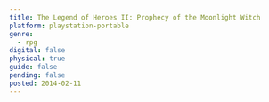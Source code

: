 ```yaml
---
title: The Legend of Heroes II: Prophecy of the Moonlight Witch
platform: playstation-portable
genre:
  - rpg
digital: false
physical: true
guide: false
pending: false
posted: 2014-02-11
---
```

